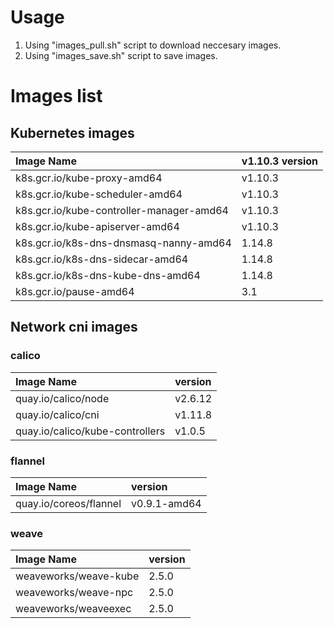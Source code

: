
# Usage
1. Using "images_pull.sh" script to download neccesary images.
2. Using "images_save.sh" script to save images.



# Images list

## Kubernetes images

|Image Name|v1.10.3 version|
|:-|:-|
|k8s.gcr.io/kube-proxy-amd64|v1.10.3|
|k8s.gcr.io/kube-scheduler-amd64|v1.10.3|
|k8s.gcr.io/kube-controller-manager-amd64|v1.10.3|
|k8s.gcr.io/kube-apiserver-amd64|v1.10.3|
|k8s.gcr.io/k8s-dns-dnsmasq-nanny-amd64|1.14.8|
|k8s.gcr.io/k8s-dns-sidecar-amd64|1.14.8|
|k8s.gcr.io/k8s-dns-kube-dns-amd64|1.14.8|
|k8s.gcr.io/pause-amd64|3.1|

## Network cni images

### calico

|Image Name|version|
|:-|:-|
|quay.io/calico/node|v2.6.12|
|quay.io/calico/cni|v1.11.8|
|quay.io/calico/kube-controllers|v1.0.5|

### flannel

|Image Name|version|
|:-|:-|
|quay.io/coreos/flannel|v0.9.1-amd64|

### weave

|Image Name|version|
|:-|:-|
|weaveworks/weave-kube|2.5.0|
|weaveworks/weave-npc|2.5.0|
|weaveworks/weaveexec|2.5.0|


